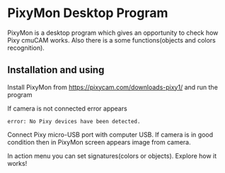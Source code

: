 # PixyMon Desktop Program

PixyMon is a desktop program which gives an opportunity to check how Pixy cmuCAM works. Also there is a some functions(objects and colors recognition).

## Installation and using

Install PixyMon from https://pixycam.com/downloads-pixy1/ and run the program

If camera is not connected error appears

```error: No Pixy devices have been detected.```

Connect Pixy micro-USB port with computer USB.
If camera is in good condition then in PixyMon screen appears image from camera.


In action menu you can set signatures(colors or objects). Explore how it works!



